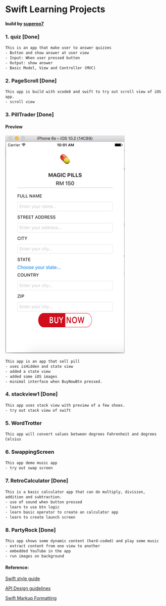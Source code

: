# Swift Learning Projects
#### build by [superoo7](http://superoo7.com)
### 1. quiz \[Done\]
	This is an app that make user to answer quizzes
	- Button and show answer at user view
	- Input: When user pressed button
	- Output: show answer
	- Basic Model, View and Controller (MVC)

### 2. PageScroll \[Done\]
    This app is build with xcode8 and swift to try out scroll view of iOS app.
    - scroll view

### 3. PillTrader \[Done\]
#### Preview
![magic-pill pill](img/magic-pills.jpg)

	This app is an app that sell pill
	- uses isHidden and state view
	- added a state view
	- added some iOS images
	- minimal interface when BuyNowBtn pressed.

### 4. stackview1 \[Done\]
	This app uses stack view with preview of a few shoes.
	- try out stack view of swift
    
### 5. WordTrotter
	This app will convert values between degrees Fahrenheit and degrees Celsius

### 6. SwappingScreen
	This app demo music app 
	- try out swap screen

### 7. RetroCalculator \[Done\]
	This is a basic calculator app that can do multiply, division, addition and subtraction.
	- use of sound when button pressed
	- learn to use btn logic
	- learn basic operator to create an calculator app
	- learn to create launch screen

### 8. PartyRock \[Done\]
	This app shows some dynamic content (hard-coded) and play some music
	- extract content from one view to another
	- embedded YouTube in the app
	- run images on background


#### Reference:

[Swift style guide](https://github.com/raywenderlich/swift-style-guide)

[API Design guidelines](https://swift.org/documentation/api-design-guidelines/)

[Swift Markup Formatting](https://developer.apple.com/library/content/documentation/Xcode/Reference/xcode_markup_formatting_ref/)

